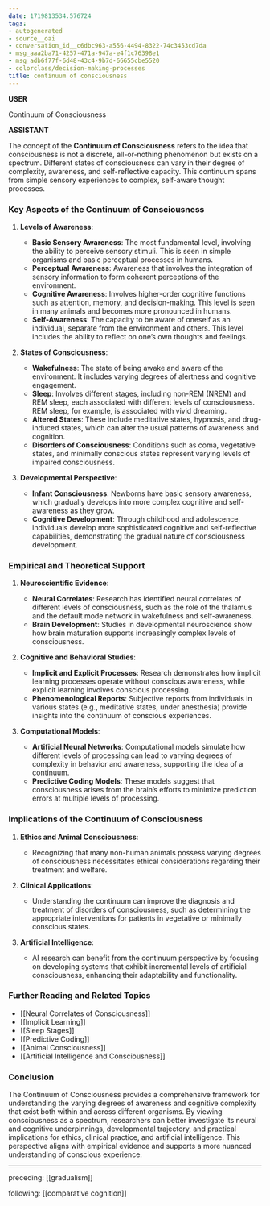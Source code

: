 ```yaml
---
date: 1719813534.576724
tags:
- autogenerated
- source__oai
- conversation_id__c6dbc963-a556-4494-8322-74c3453cd7da
- msg_aaa2ba71-4257-471a-947a-e4f1c76398e1
- msg_adb6f77f-6d48-43c4-9b7d-66655cbe5520
- colorclass/decision-making-processes
title: continuum of consciousness
---
```


**USER**

Continuum of Consciousness


**ASSISTANT**

The concept of the **Continuum of Consciousness** refers to the idea that consciousness is not a discrete, all-or-nothing phenomenon but exists on a spectrum. Different states of consciousness can vary in their degree of complexity, awareness, and self-reflective capacity. This continuum spans from simple sensory experiences to complex, self-aware thought processes.

### Key Aspects of the Continuum of Consciousness

1. **Levels of Awareness**:
   - **Basic Sensory Awareness**: The most fundamental level, involving the ability to perceive sensory stimuli. This is seen in simple organisms and basic perceptual processes in humans.
   - **Perceptual Awareness**: Awareness that involves the integration of sensory information to form coherent perceptions of the environment.
   - **Cognitive Awareness**: Involves higher-order cognitive functions such as attention, memory, and decision-making. This level is seen in many animals and becomes more pronounced in humans.
   - **Self-Awareness**: The capacity to be aware of oneself as an individual, separate from the environment and others. This level includes the ability to reflect on one’s own thoughts and feelings.

2. **States of Consciousness**:
   - **Wakefulness**: The state of being awake and aware of the environment. It includes varying degrees of alertness and cognitive engagement.
   - **Sleep**: Involves different stages, including non-REM (NREM) and REM sleep, each associated with different levels of consciousness. REM sleep, for example, is associated with vivid dreaming.
   - **Altered States**: These include meditative states, hypnosis, and drug-induced states, which can alter the usual patterns of awareness and cognition.
   - **Disorders of Consciousness**: Conditions such as coma, vegetative states, and minimally conscious states represent varying levels of impaired consciousness.

3. **Developmental Perspective**:
   - **Infant Consciousness**: Newborns have basic sensory awareness, which gradually develops into more complex cognitive and self-awareness as they grow.
   - **Cognitive Development**: Through childhood and adolescence, individuals develop more sophisticated cognitive and self-reflective capabilities, demonstrating the gradual nature of consciousness development.

### Empirical and Theoretical Support

1. **Neuroscientific Evidence**:
   - **Neural Correlates**: Research has identified neural correlates of different levels of consciousness, such as the role of the thalamus and the default mode network in wakefulness and self-awareness.
   - **Brain Development**: Studies in developmental neuroscience show how brain maturation supports increasingly complex levels of consciousness.

2. **Cognitive and Behavioral Studies**:
   - **Implicit and Explicit Processes**: Research demonstrates how implicit learning processes operate without conscious awareness, while explicit learning involves conscious processing.
   - **Phenomenological Reports**: Subjective reports from individuals in various states (e.g., meditative states, under anesthesia) provide insights into the continuum of conscious experiences.

3. **Computational Models**:
   - **Artificial Neural Networks**: Computational models simulate how different levels of processing can lead to varying degrees of complexity in behavior and awareness, supporting the idea of a continuum.
   - **Predictive Coding Models**: These models suggest that consciousness arises from the brain’s efforts to minimize prediction errors at multiple levels of processing.

### Implications of the Continuum of Consciousness

1. **Ethics and Animal Consciousness**:
   - Recognizing that many non-human animals possess varying degrees of consciousness necessitates ethical considerations regarding their treatment and welfare.

2. **Clinical Applications**:
   - Understanding the continuum can improve the diagnosis and treatment of disorders of consciousness, such as determining the appropriate interventions for patients in vegetative or minimally conscious states.

3. **Artificial Intelligence**:
   - AI research can benefit from the continuum perspective by focusing on developing systems that exhibit incremental levels of artificial consciousness, enhancing their adaptability and functionality.

### Further Reading and Related Topics

- [[Neural Correlates of Consciousness]]
- [[Implicit Learning]]
- [[Sleep Stages]]
- [[Predictive Coding]]
- [[Animal Consciousness]]
- [[Artificial Intelligence and Consciousness]]

### Conclusion

The Continuum of Consciousness provides a comprehensive framework for understanding the varying degrees of awareness and cognitive complexity that exist both within and across different organisms. By viewing consciousness as a spectrum, researchers can better investigate its neural and cognitive underpinnings, developmental trajectory, and practical implications for ethics, clinical practice, and artificial intelligence. This perspective aligns with empirical evidence and supports a more nuanced understanding of conscious experience.


---

preceding: [[gradualism]]  


following: [[comparative cognition]]